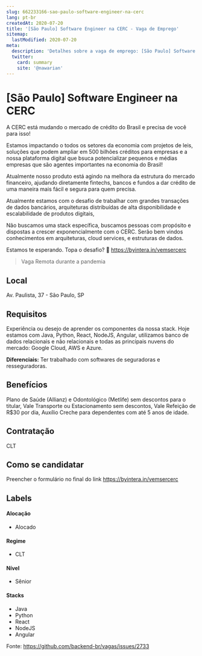 ```yaml
---
slug: 662233166-sao-paulo-software-engineer-na-cerc
lang: pt-br
createdAt: 2020-07-20
title: '[São Paulo] Software Engineer na CERC - Vaga de Emprego'
sitemap:
  lastModified: 2020-07-20
meta:
  description: 'Detalhes sobre a vaga de emprego: [São Paulo] Software Engineer na CERC'
  twitter:
    card: summary
    site: '@nawarian'
---
```


# [São Paulo] Software Engineer na CERC

A CERC está mudando o mercado de crédito do Brasil e precisa de você para isso!

Estamos impactando o todos os setores da economia com projetos de leis, soluções que podem ampliar em 500 bilhões créditos para empresas e a nossa plataforma digital que bsuca potencializar pequenos e médias empresas que são agentes importantes na economia do Brasil!

Atualmente nosso produto está agindo na melhora da estrutura do mercado financeiro, ajudando diretamente fintechs, bancos e fundos a dar crédito de uma maneira mais fácil e segura para quem precisa.

Atualmente estamos com o desafio de trabalhar com grandes transações de dados bancários, arquiteturas distribuídas de alta disponibilidade e escalabilidade de produtos digitais,

Não buscamos uma stack específica, buscamos pessoas com propósito e dispostas a crescer exponencialmente com o CERC. Serão bem vindos conhecimentos em arquiteturas, cloud services, e estruturas de dados.

Estamos te esperando. Topa o desafio? 🙂 https://byintera.in/vemsercerc

> Vaga Remota durante a pandemia

## Local

Av. Paulista, 37​ - São Paulo, SP

## Requisitos

Experiência ou desejo de aprender os componentes da nossa stack. Hoje estamos com Java, Python, React, NodeJS, Angular,  utilizamos banco de dados relacionais e não relacionais e todas as principais nuvens do mercado: Google Cloud, AWS e Azure.

**Diferenciais:**
Ter trabalhado com softwares de seguradoras e resseguradoras.

## Benefícios

Plano de Saúde (Allianz) e Odontológico (Metlife) sem descontos para o titular, Vale Transporte ou Estacionamento sem descontos, Vale Refeição de R$30 por dia, Auxílio Creche para dependentes com até 5 anos de idade. 

## Contratação

CLT

## Como se candidatar

Preencher o formulário no final do link https://byintera.in/vemsercerc

## Labels

#### Alocação
- Alocado

#### Regime
- CLT

#### Nível
- Sênior

#### Stacks
- Java
- Python
- React
- NodeJS
- Angular




Fonte: https://github.com/backend-br/vagas/issues/2733